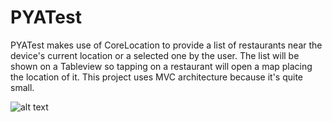 # PYATest

PYATest makes use of CoreLocation to provide a list of restaurants near the device's current location or
a selected one by the user. The list will be shown on a Tableview so tapping on a restaurant will open a
map placing the location of it. This project uses MVC architecture because it's quite small.

![alt text](https://github.com/Joule87/Media/blob/master/PYATest/PYATest.gif)
